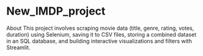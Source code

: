 # New_IMDP_project
About This project involves scraping movie data (title, genre, rating, votes, duration) using Selenium, saving it to CSV files, storing a combined dataset in an SQL database, and building interactive visualizations and filters with Streamlit.

